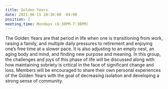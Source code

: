 ```yaml
---
title: Golden Years
date: 2021-06-15 10:36:00 -04:00
position: 2
meeting_time: Mondays (6:30PM-7:30PM)
---
```


The Golden Years are that period in life when one is transitioning from work, raising a family, and multiple daily pressures to retirement and enjoying one’s free time at a slower pace. It is also adjusting to an empty nest, an aging body and mind, and finding new purpose and meaning. In this group, the challenges and joys of this phase of life will be discussed along with how maintaining sobriety is critical in the face of significant change and loss. Members will be encouraged to share their own personal experiences of the Golden Years with the goal of decreasing isolation and developing a strong sense of community.